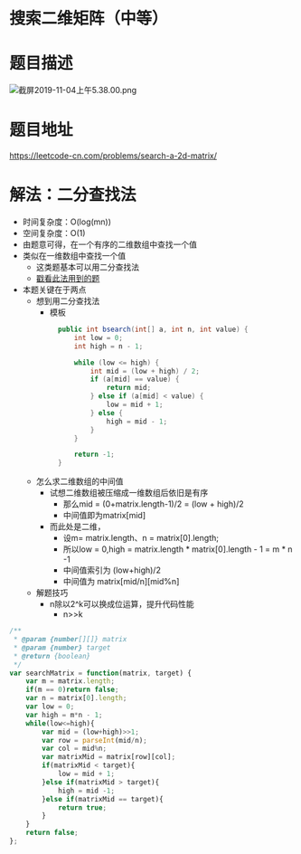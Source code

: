 # 搜索二维矩阵（中等）
# 题目描述
![截屏2019-11-04上午5.38.00.png](https://pic.leetcode-cn.com/f998516244509fd3334b2f476e444e1db00c68bbc720d88db47fc80dcf3f80df-%E6%88%AA%E5%B1%8F2019-11-04%E4%B8%8A%E5%8D%885.38.00.png)
# 题目地址
<https://leetcode-cn.com/problems/search-a-2d-matrix/>
# 解法：二分查找法
+ 时间复杂度：O(log(mn))
+ 空间复杂度：O(1)
+ 由题意可得，在一个有序的二维数组中查找一个值
+ 类似在一维数组中查找一个值
  + 这类题基本可以用二分查找法
  + [戳看此法用到的题](https://leetcode-cn.com/problems/search-in-rotated-sorted-array/solution/33-sou-suo-xuan-zhuan-pai-xu-shu-zu-by-alexer-660/)
+ 本题关键在于两点
  + 想到用二分查找法
    + 模板
      ```java
        public int bsearch(int[] a, int n, int value) {
            int low = 0;
            int high = n - 1;

            while (low <= high) {
                int mid = (low + high) / 2;
                if (a[mid] == value) {
                    return mid;
                } else if (a[mid] < value) {
                    low = mid + 1;
                } else {
                    high = mid - 1;
                }
            }

            return -1;
        }
      ```  
  + 怎么求二维数组的中间值
    + 试想二维数组被压缩成一维数组后依旧是有序
      + 那么mid = (0+matrix.length-1)/2 = (low + high)/2
      + 中间值即为matrix[mid]
    + 而此处是二维，
      + 设m= matrix.length、n = matrix[0].length; 
      + 所以low = 0,high = matrix.length * matrix[0].length - 1 = m * n -1
      + 中间值索引为 (low+high)/2
      + 中间值为 matrix[mid/n][mid%n]
  + 解题技巧
    + n除以2^k可以换成位运算，提升代码性能
      + n>>k
```javascript
/**
 * @param {number[][]} matrix
 * @param {number} target
 * @return {boolean}
 */
var searchMatrix = function(matrix, target) {
    var m = matrix.length;
    if(m == 0)return false;
    var n = matrix[0].length;
    var low = 0;
    var high = m*n - 1;
    while(low<=high){
        var mid = (low+high)>>1;
        var row = parseInt(mid/n);
        var col = mid%n;
        var matrixMid = matrix[row][col];
        if(matrixMid < target){
            low = mid + 1;
        }else if(matrixMid > target){
            high = mid -1;
        }else if(matrixMid == target){
            return true;
        }
    }
    return false;
};
```